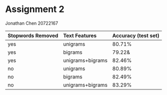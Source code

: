 # Assignment 2

Jonathan Chen
20722167

| Stopwords Removed | Text Features    | Accuracy (test set)|
| ----------------- | :---------------- | ------------------ |
| yes               | unigrams         | 80.71%             |
| yes               | bigrams          | 79.22&             |
| yes               | unigrams+bigrams | 82.46%             |
| no                | unigrams         | 80.89%             |
| no                | bigrams          | 82.49%             |
| no                | unigrams+bigrams | 83.29%             |
